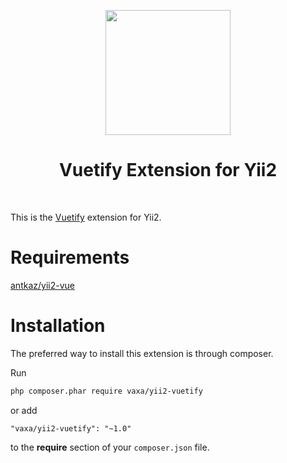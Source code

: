 <p align="center">
    <a href="//vuetifyjs.com" target="_blank" rel="external">
        <img src="https://cdn.vuetifyjs.com/images/logos/v-alt.svg" width="200" />
    </a>
    <h1 align="center">Vuetify Extension for Yii2</h1>
    <br>
</p>

This is the <a href="//vuetifyjs.com" target="_blank">Vuetify</a> extension for Yii2.

# Requirements
<a href="//github.com/antkaz/yii2-vue" target="_blank" rel="external">antkaz/yii2-vue</a>

# Installation

The preferred way to install this extension is through composer.

Run

```bash
php composer.phar require vaxa/yii2-vuetify
```

or add

```
"vaxa/yii2-vuetify": "~1.0"
```

to the **require** section of your `composer.json` file.



